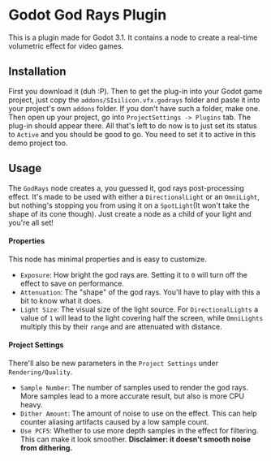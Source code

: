 #  Godot God Rays Plugin

This is a plugin made for Godot 3.1. It contains a node to create a real-time volumetric effect for video games.

## Installation

First you download it (duh :P). Then to get the plug-in into your Godot game project, just copy the `addons/SIsilicon.vfx.godrays`  folder and paste it into your project's own `addons` folder. If you don't have such a folder, make one. Then open up your project, go into `ProjectSettings -> Plugins` tab. The plug-in should appear there. All that's left to do now is to just set its status to `Active` and you should be good to go. You need to set it to active in this demo project too.

## Usage

The `GodRays` node creates a, you guessed it, god rays post-processing effect. It's made to be used with either a `DirectionalLight` or an `OmniLight`, but nothing's stopping you from using it on a `SpotLight`(It won't take the shape of its cone though). Just create a node as a child of your light and you're all set!

#### Properties

This node has minimal properties and is easy to customize.

- `Exposure`: How bright the god rays are. Setting it to `0` will turn off the effect to save on performance.
- `Attenuation`: The "shape" of the god rays. You'll have to play with this a bit to know what it does.
- `Light Size`: The visual size of the light source. For `DirectionalLights` a value of `1` will lead to the light covering half the screen, while `OmniLights` multiply this by their `range` and are attenuated with distance.

#### Project Settings

There'll also be new parameters in the `Project Settings` under `Rendering/Quality`.

* `Sample Number`: The number of samples used to render the god rays. More samples lead to a more accurate result, but also is more CPU heavy.
* `Dither Amount`: The amount of noise to use on the effect. This can help counter aliasing artifacts caused by a low sample count.
* `Use PCF5`: Whether to use more depth samples in the effect for filtering. This can make it look smoother. **Disclaimer: it doesn't smooth noise from dithering.**